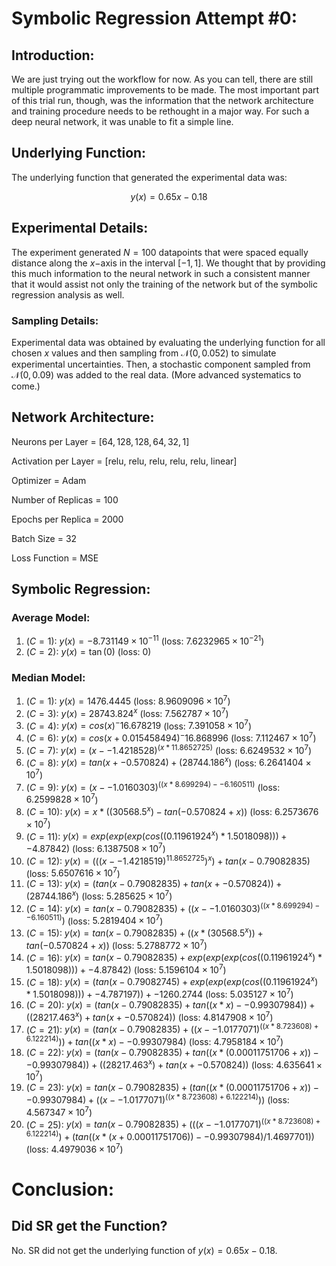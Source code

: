 # Symbolic Regression Attempt #0:

## Introduction:

We are just trying out the workflow for now. As you can tell, there are still multiple programmatic improvements to be made. The most important part of this trial run, though, was the information that the network architecture and training procedure needs to be rethought in a major way. For such a deep neural network, it was unable to fit a simple line.

## Underlying Function:

The underlying function that generated the experimental data was:

$$y(x) = 0.65 x - 0.18$$

## Experimental Details:

The experiment generated $N = 100$ datapoints that were spaced equally distance along the $x-$axis in the interval $[-1, 1]$. We thought that by providing this much information to the neural network in such a consistent manner that it would assist not only the training of the network but of the symbolic regression analysis as well.

### Sampling Details:

Experimental data was obtained by evaluating the underlying function for all chosen $x$ values and then sampling from $\mathcal{N}(0, 0.052)$ to simulate experimental uncertainties. Then, a stochastic component sampled from $\mathcal{N}(0, 0.09)$ was added to the real data. (More advanced systematics to come.)

## Network Architecture:

Neurons per Layer = $[64, 128, 128, 64, 32, 1]$

Activation per Layer = [relu, relu, relu, relu, relu, linear]

Optimizer = Adam

Number of Replicas = $100$

Epochs per Replica = $2000$

Batch Size = 32

Loss Function = MSE

## Symbolic Regression:

### Average Model:

1. $(C = 1)$: $y(x) = -8.731149\times 10^{-11}$ (loss: $7.6232965 \times 10^{-21}$)
2. $(C = 2)$: $y(x) = \tan \left( 0 \right)$ (loss: $0$)

### Median Model:

1. $(C = 1)$: $y(x) = 1476.4445$ (loss: $8.9609096\times 10^{7}$)
2. $(C = 3)$: $y(x) = 28743.824 ^ x$ (loss: $7.562787\times 10^{7}$)
3. $(C = 4)$: $y(x) = cos(x) ^ -16.678219$ (loss: $7.391058\times 10^{7}$)
4. $(C = 6)$: $y(x) = cos(x + 0.015458494) ^ -16.868996$ (loss: $7.112467\times 10^{7}$)
5. $(C = 7)$: $y(x) = (x - -1.4218528) ^ (x * 11.8652725)$ (loss: $6.6249532\times 10^{7}$)
6. $(C = 8)$: $y(x) = tan(x + -0.570824) + (28744.186 ^ x)$ (loss: $6.2641404\times 10^{7}$)
7. $(C = 9)$: $y(x) = (x - -1.0160303) ^ ((x * 8.699294) - -6.160511)$ (loss: $6.2599828\times 10^{7}$)
8. $(C = 10)$: $y(x) = x * ((30568.5 ^ x) - tan(-0.570824 + x))$ (loss: $6.2573676\times 10^{7}$)
9. $(C = 11)$: $y(x) = exp(exp(exp(cos((0.11961924 ^ x) * 1.5018098))) + -4.87842)$ (loss: $6.1387508\times 10^{7}$)
10. $(C = 12)$: $y(x) = (((x - -1.4218519) ^ 11.8652725) ^ x) + tan(x - 0.79082835)$ (loss: $5.6507616\times 10^{7}$)
11. $(C = 13)$: $y(x) = (tan(x - 0.79082835) + tan(x + -0.570824)) + (28744.186 ^ x)$ (loss: $5.285625\times 10^{7}$)
12. $(C = 14)$: $y(x) = tan(x - 0.79082835) + ((x - -1.0160303) ^ ((x * 8.699294) - -6.160511))$ (loss: $5.2819404\times 10^{7}$)
13. $(C = 15)$: $y(x) = tan(x - 0.79082835) + ((x * (30568.5 ^ x)) + tan(-0.570824 + x))$ (loss: $5.2788772\times 10^{7}$)
14. $(C = 16)$: $y(x) = tan(x - 0.79082835) + exp(exp(exp(cos((0.11961924 ^ x) * 1.5018098))) + -4.87842)$ (loss: $5.1596104\times 10^{7}$)
15. $(C = 18)$: $y(x) = (tan(x - 0.79082745) + exp(exp(exp(cos((0.11961924 ^ x) * 1.5018098))) + -4.787197)) + -1260.2744$ (loss: $5.035127\times 10^{7}$)
16. $(C = 20)$: $y(x) = (tan(x - 0.79082835) + tan((x * x) - -0.99307984)) + ((28217.463 ^ x) + tan(x + -0.570824))$ (loss: $4.8147908\times 10^{7}$)
17. $(C = 21)$: $y(x) = (tan(x - 0.79082835) + ((x - -1.0177071) ^ ((x * 8.723608) + 6.122214))) + tan((x * x) - -0.99307984)$ (loss: $4.7958184\times 10^{7}$)
18. $(C = 22)$: $y(x) = (tan(x - 0.79082835) + tan((x * (0.00011751706 + x)) - -0.99307984)) + ((28217.463 ^ x) + tan(x + -0.570824))$ (loss: $4.635641\times 10^{7}$)
19. $(C = 23)$: $y(x) = tan(x - 0.79082835) + (tan((x * (0.00011751706 + x)) - -0.99307984) + ((x - -1.0177071) ^ ((x * 8.723608) + 6.122214)))$ (loss: $4.567347\times 10^{7}$)
20. $(C = 25)$: $y(x) = tan(x - 0.79082835) + (((x - -1.0177071) ^ ((x * 8.723608) + 6.122214)) + (tan((x * (x + 0.00011751706)) - -0.99307984) / 1.4697701))$ (loss: $4.4979036\times 10^{7}$)

# Conclusion:

## Did SR get the Function?

No. SR did not get the underlying function of $y(x) = 0.65 x - 0.18$.
